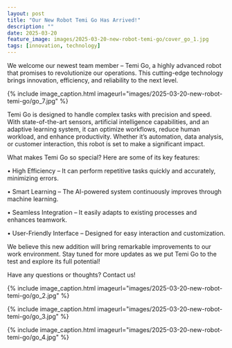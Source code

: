 ```yaml
---
layout: post
title: "Our New Robot Temi Go Has Arrived!"
description: ""
date: 2025-03-20
feature_image: images/2025-03-20-new-robot-temi-go/cover_go_1.jpg
tags: [innovation, technology]
---
```

We welcome our newest team member – Temi Go, a highly advanced robot that promises to revolutionize our operations. This cutting-edge technology brings innovation, efficiency, and reliability to the next level.

<!--more-->

{% include image_caption.html imageurl="images/2025-03-20-new-robot-temi-go/go_7.jpg" %}

Temi Go is designed to handle complex tasks with precision and speed. With state-of-the-art sensors, artificial intelligence capabilities, and an adaptive learning system, it can optimize workflows, reduce human workload, and enhance productivity. Whether it’s automation, data analysis, or customer interaction, this robot is set to make a significant impact.

What makes Temi Go so special? Here are some of its key features:

•	High Efficiency – It can perform repetitive tasks quickly and accurately, minimizing errors.

•	Smart Learning – The AI-powered system continuously improves through machine learning.

•	Seamless Integration – It easily adapts to existing processes and enhances teamwork.

•	User-Friendly Interface – Designed for easy interaction and customization.

We believe this new addition will bring remarkable improvements to our work environment. Stay tuned for more updates as we put Temi Go to the test and explore its full potential!

Have any questions or thoughts? Contact us!

{% include image_caption.html imageurl="images/2025-03-20-new-robot-temi-go/go_2.jpg" %}

{% include image_caption.html imageurl="images/2025-03-20-new-robot-temi-go/go_3.jpg" %}

{% include image_caption.html imageurl="images/2025-03-20-new-robot-temi-go/go_4.jpg" %}


